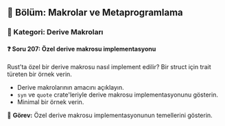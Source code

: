 ## 📘 Bölüm: Makrolar ve Metaprogramlama  
### 🔹 Kategori: Derive Makroları  
#### ❓ Soru 207: Özel derive makrosu implementasyonu

Rust'ta özel bir derive makrosu nasıl implement edilir? Bir struct için trait türeten bir örnek verin.

- Derive makrolarının amacını açıklayın.
- `syn` ve `quote` crate'leriyle derive makrosu implementasyonunu gösterin.
- Minimal bir örnek verin.

🔧 **Görev:** Özel derive makrosu implementasyonunun temellerini gösterin.
